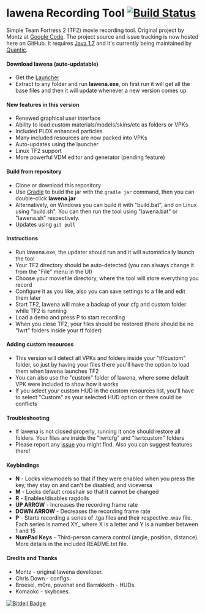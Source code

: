 lawena Recording Tool [![Build Status](https://travis-ci.org/iabarca/lawena-recording-tool.png)](https://travis-ci.org/iabarca/lawena-recording-tool)
=====================

Simple Team Fortress 2 (TF2) movie recording tool. Original project by Montz at [Google Code](http://code.google.com/p/lawenarecordingtool/). The project source and issue tracking is now hosted here on GitHub. It requires [Java 1.7](http://www.java.com) and it's currently being maintained by [Quantic](http://steamcommunity.com/id/thepropane).

#### Download lawena (auto-updatable)
- Get the [Launcher](https://www.dropbox.com/sh/lfyio7gxaf1gml3/o_vAogSmB7/v4/lawena-recording-tool.v4.zip)
- Extract to any folder and run **lawena.exe**, on first run it will get all the base files and then it will update whenever a new version comes up.

#### New features in this version
- Renewed graphical user interface
- Ability to load custom materials/models/skins/etc as folders or VPKs
- Included PLDX enhanced particles
- Many included resources are now packed into VPKs
- Auto-updates using the launcher
- Linux TF2 support
- More powerful VDM editor and generator (pending feature)

#### Build from repository
- Clone or download this repository
- Use [Gradle](http://www.gradle.org/) to build the jar with the ``gradle jar`` command, then you can double-click **lawena.jar**
- Alternatively, on Windows you can build it with "build.bat", and on Linux using "build.sh". You can then run the tool using "lawena.bat" or "lawena.sh" respectively.
- Updates using ``git pull``

#### Instructions
- Run lawena.exe, the updater should run and it will automatically launch the tool
- Your TF2 directory should be auto-detected (you can always change it from the "File" menu in the UI)
- Choose your moviefile directory, where the tool will store everything you record
- Configure it as you like, also you can save settings to a file and edit them later
- Start TF2, lawena will make a backup of your cfg and custom folder while TF2 is running
- Load a demo and press P to start recording
- When you close TF2, your files should be restored (there should be no "lwrt" folders inside your tf folder)

#### Adding custom resources
- This version will detect all VPKs and folders inside your "tf/custom" folder, so just by having your files there you'll have the option to load them when lawena launches TF2
- You can also use the "custom" folder of lawena, where some default VPK were included to show how it works
- If you select your custom HUD in the custom resources list, you'll have to select "Custom" as your selected HUD option or there could be conflicts

#### Troubleshooting
- If lawena is not closed properly, running it once should restore all folders. Your files are inside the "lwrtcfg" and "lwrtcustom" folders
- Please report any [issue](https://github.com/iabarca/lawena-recording-tool/issues) you might find. Also you can suggest features there!

#### Keybindings
- **N** - Locks viewmodels so that if they were enabled when you press the key, they stay on and can't be disabled, and viceversa
- **M** - Locks default crosshair so that it cannot be changed
- **R** - Enables/disables ragdolls
- **UP ARROW** - Increases the recording frame rate
- **DOWN ARROW** - Decreases the recording frame rate
- **P** - Starts recording a series of .tga files and their respective .wav file. Each series is named XY_ where X is a letter and Y is a number between 1 and 15
- **NumPad Keys** - Third-person camera control (angle, position, distance). More details in the included README.txt file.

#### Credits and Thanks
- Montz - original lawena developer.
- Chris Down - configs.
- Broesel, m0re, povohat and Barrakketh - HUDs.
- Komaokc - skyboxes.


[![Bitdeli Badge](https://d2weczhvl823v0.cloudfront.net/iabarca/lawena-recording-tool/trend.png)](https://bitdeli.com/free "Bitdeli Badge")

